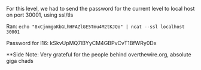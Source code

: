 For this level, we had to send the password for the current level to local host on port 30001,
using ssl/tls

Ran:
`echo "8xCjnmgoKbGLhHFAZlGE5Tmu4M2tKJQo" | ncat --ssl localhost 30001`

Password for l16: 
kSkvUpMQ7lBYyCM4GBPvCvT1BfWRy0Dx

**Side Note:
Very grateful for the people behind overthewire.org, absolute giga chads

